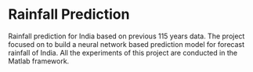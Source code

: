 # Rainfall Prediction
Rainfall prediction for India based on previous 115 years data. The project focused on to build a neural network based prediction model for forecast rainfall of India. All the experiments of this project are conducted in the Matlab framework. 
